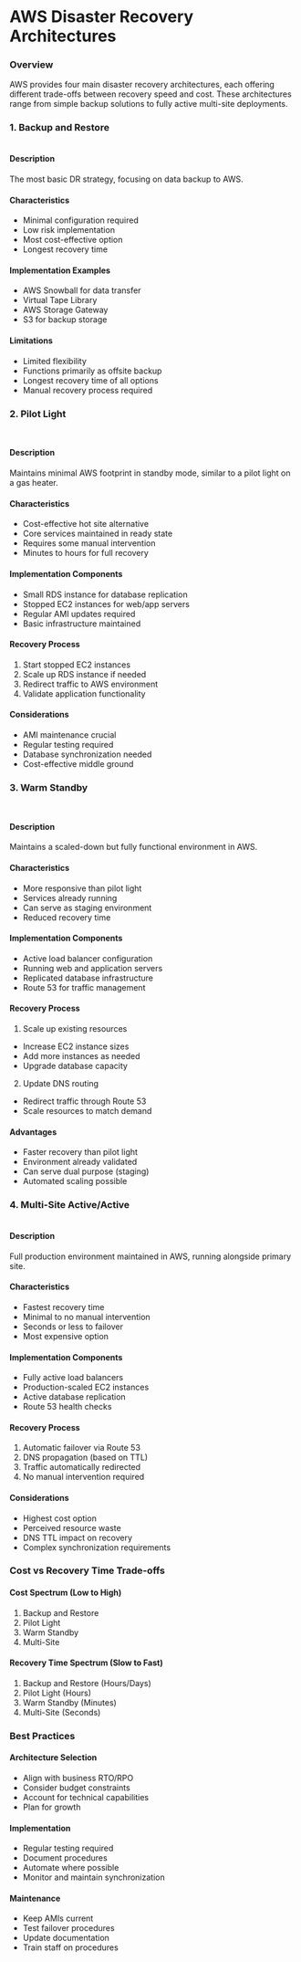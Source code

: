 # AWS Disaster Recovery Architectures

### Overview

AWS provides four main disaster recovery architectures, each offering different trade-offs between recovery speed and cost. These architectures range from simple backup solutions to fully active multi-site deployments.

### 1. Backup and Restore

<figure><img src="../../../.gitbook/assets/image (20) (1).png" alt=""><figcaption></figcaption></figure>

#### Description

The most basic DR strategy, focusing on data backup to AWS.

#### Characteristics

* Minimal configuration required
* Low risk implementation
* Most cost-effective option
* Longest recovery time

#### Implementation Examples

* AWS Snowball for data transfer
* Virtual Tape Library
* AWS Storage Gateway
* S3 for backup storage

#### Limitations

* Limited flexibility
* Functions primarily as offsite backup
* Longest recovery time of all options
* Manual recovery process required

### 2. Pilot Light

<figure><img src="../../../.gitbook/assets/image (21) (1).png" alt=""><figcaption></figcaption></figure>

<figure><img src="../../../.gitbook/assets/image (24) (1).png" alt=""><figcaption></figcaption></figure>

#### Description

Maintains minimal AWS footprint in standby mode, similar to a pilot light on a gas heater.

#### Characteristics

* Cost-effective hot site alternative
* Core services maintained in ready state
* Requires some manual intervention
* Minutes to hours for full recovery

#### Implementation Components

* Small RDS instance for database replication
* Stopped EC2 instances for web/app servers
* Regular AMI updates required
* Basic infrastructure maintained

#### Recovery Process

1. Start stopped EC2 instances
2. Scale up RDS instance if needed
3. Redirect traffic to AWS environment
4. Validate application functionality

#### Considerations

* AMI maintenance crucial
* Regular testing required
* Database synchronization needed
* Cost-effective middle ground

### 3. Warm Standby

<figure><img src="../../../.gitbook/assets/image (23) (1).png" alt=""><figcaption></figcaption></figure>

<figure><img src="../../../.gitbook/assets/image (22) (1).png" alt=""><figcaption></figcaption></figure>

#### Description

Maintains a scaled-down but fully functional environment in AWS.

#### Characteristics

* More responsive than pilot light
* Services already running
* Can serve as staging environment
* Reduced recovery time

#### Implementation Components

* Active load balancer configuration
* Running web and application servers
* Replicated database infrastructure
* Route 53 for traffic management

#### Recovery Process

1. Scale up existing resources

* Increase EC2 instance sizes
* Add more instances as needed
* Upgrade database capacity

2. Update DNS routing

* Redirect traffic through Route 53
* Scale resources to match demand

#### Advantages

* Faster recovery than pilot light
* Environment already validated
* Can serve dual purpose (staging)
* Automated scaling possible

### 4. Multi-Site Active/Active

<figure><img src="../../../.gitbook/assets/image (25) (1).png" alt=""><figcaption></figcaption></figure>

#### Description

Full production environment maintained in AWS, running alongside primary site.

#### Characteristics

* Fastest recovery time
* Minimal to no manual intervention
* Seconds or less to failover
* Most expensive option

#### Implementation Components

* Fully active load balancers
* Production-scaled EC2 instances
* Active database replication
* Route 53 health checks

#### Recovery Process

1. Automatic failover via Route 53
2. DNS propagation (based on TTL)
3. Traffic automatically redirected
4. No manual intervention required

#### Considerations

* Highest cost option
* Perceived resource waste
* DNS TTL impact on recovery
* Complex synchronization requirements

### Cost vs Recovery Time Trade-offs

#### Cost Spectrum (Low to High)

1. Backup and Restore
2. Pilot Light
3. Warm Standby
4. Multi-Site

#### Recovery Time Spectrum (Slow to Fast)

1. Backup and Restore (Hours/Days)
2. Pilot Light (Hours)
3. Warm Standby (Minutes)
4. Multi-Site (Seconds)

### Best Practices

#### Architecture Selection

* Align with business RTO/RPO
* Consider budget constraints
* Account for technical capabilities
* Plan for growth

#### Implementation

* Regular testing required
* Document procedures
* Automate where possible
* Monitor and maintain synchronization

#### Maintenance

* Keep AMIs current
* Test failover procedures
* Update documentation
* Train staff on procedures
